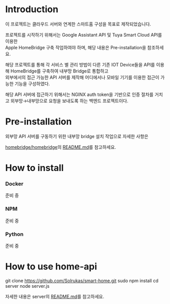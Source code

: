# Introduction

이 프로젝트는 클라우드 서버와 연계한 스마트홈 구성을 목표로 제작되었습니다.

프로젝트를 시작하기 위해서는 Google Assistant API 및 Tuya Smart Cloud API를 이용한  
Apple HomeBridge 구축 작업하여야 하며, 해당 내용은 Pre-installation을 참조하세요.

해당 프로젝트를 통해 각 서비스 별 관리 방법이 다른 기존 IOT Device들을 API를 이용해 HomeBridge를 구축하여 내부망 Bridge로 통합하고  
외부에서의 접근 가능한 API 서버를 제작해 어디에서나 모바일 기기를 이용한 접근이 가능한 기능을 구성하였다.

해당 API 서버에 접근하기 위해서는 NGINX auth token을 기반으로 인증 절차를 거치고 외부망→내부망으로 요청을 보내도록 하는 백엔드 프로젝트이다.

# Pre-installation

외부망 API 서버를 구동하기 위한 내부망 bridge 설치 작업으로 자세한 사항은 

[homebridge/homebridge](https://github.com/homebridge/homebridge)의 [README.md](https://github.com/homebridge/homebridge/blob/master/README.md)를 참고하세요.

# How to install

### Docker

준비 중

### NPM

준비 중

### Python

준비 중

# How to use home-api
git clone https://github.com/Solrukas/smart-home.git
sudo npm install
cd server
node server.js

자세한 내용은 server의 [README.md](https://github.com/Solrukas/smart-home/tree/master/server)를 참고하세요.
